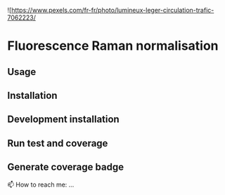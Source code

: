 ![https://www.pexels.com/fr-fr/photo/lumineux-leger-circulation-trafic-7062223/
# Fluorescence Raman normalisation
## Usage
## Installation
## Development installation
## Run test and coverage
## Generate coverage badge
📫 How to reach me: ...
